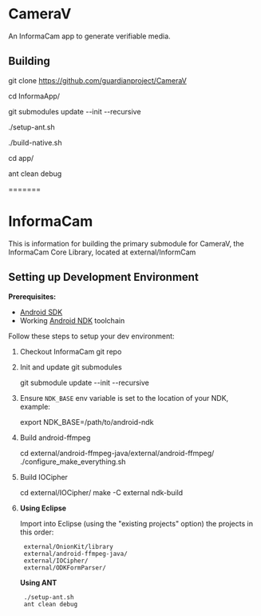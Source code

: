 CameraV
=========

An InformaCam app to generate verifiable media.

Building
--------

git clone https://github.com/guardianproject/CameraV

cd InformaApp/

git submodules update --init --recursive

./setup-ant.sh

./build-native.sh

cd app/

ant clean debug

=======
# InformaCam

This is information for building the primary submodule for CameraV, the InformaCam Core Library, located at external/InformCam

## Setting up Development Environment

**Prerequisites:**

* [Android SDK](https://developer.android.com/sdk/installing/index.html)
* Working [Android NDK](https://developer.android.com/tools/sdk/ndk/index.html) toolchain

Follow these steps to setup your dev environment:

1. Checkout InformaCam git repo
2. Init and update git submodules

    git submodule update --init --recursive

3. Ensure `NDK_BASE` env variable is set to the location of your NDK, example:

    export NDK_BASE=/path/to/android-ndk

4. Build android-ffmpeg

    cd external/android-ffmpeg-java/external/android-ffmpeg/
    ./configure_make_everything.sh

5. Build IOCipher

    cd external/IOCipher/
    make -C external
    ndk-build

6. **Using Eclipse**

    Import into Eclipse (using the "existing projects" option) the projects in this order:

        external/OnionKit/library
        external/android-ffmpeg-java/
        external/IOCipher/
        external/ODKFormParser/

   **Using ANT**

        ./setup-ant.sh
        ant clean debug

